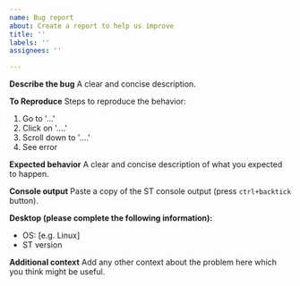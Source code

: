 ```yaml
---
name: Bug report
about: Create a report to help us improve
title: ''
labels: ''
assignees: ''

---
```


**Describe the bug**
A clear and concise description.

**To Reproduce**
Steps to reproduce the behavior:
1. Go to '...'
2. Click on '....'
3. Scroll down to '....'
4. See error

**Expected behavior**
A clear and concise description of what you expected to happen.

**Console output**
Paste a copy of the ST console output (press `ctrl+backtick` button).

**Desktop (please complete the following information):**
 - OS: [e.g. Linux]
 - ST version

**Additional context**
Add any other context about the problem here which you think might be useful.
